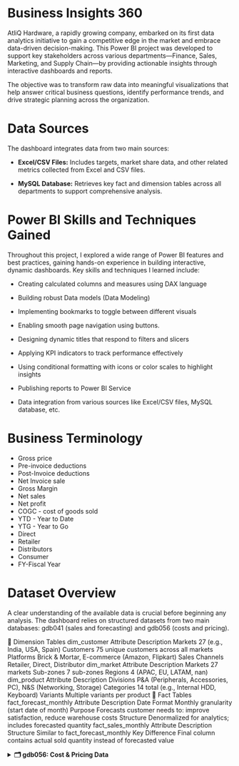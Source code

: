# Business Insights 360

AtliQ Hardware, a rapidly growing company, embarked on its first data analytics initiative to gain a competitive edge in the market and embrace data-driven decision-making. This Power BI project was developed to support key stakeholders across various departments—Finance, Sales, Marketing, and Supply Chain—by providing actionable insights through interactive dashboards and reports.

The objective was to transform raw data into meaningful visualizations that help answer critical business questions, identify performance trends, and drive strategic planning across the organization.

# Data Sources

The dashboard integrates data from two main sources:

* **Excel/CSV Files:** Includes targets, market share data, and other related metrics collected from Excel and CSV files.

* **MySQL Database:** Retrieves key fact and dimension tables across all departments to support comprehensive analysis.

# Power BI Skills and Techniques Gained

Throughout this project, I explored a wide range of Power BI features and best practices, gaining hands-on experience in building interactive, dynamic dashboards. Key skills and techniques I learned include:

* Creating calculated columns and measures using DAX language

* Building robust Data models (Data Modeling)

* Implementing bookmarks to toggle between different visuals

* Enabling smooth page navigation using buttons.

* Designing dynamic titles that respond to filters and slicers

* Applying KPI indicators to track performance effectively

* Using conditional formatting with icons or color scales to highlight insights

* Publishing reports to Power BI Service
* Data integration from various sources like Excel/CSV files, MySQL database, etc.

# Business Terminology
* Gross price
* Pre-invoice deductions
* Post-Invoice deductions
* Net Invoice sale
* Gross Margin
* Net sales
* Net profit
* COGC - cost of goods sold
* YTD - Year to Date
* YTG - Year to Go
* Direct
* Retailer
* Distributors
* Consumer
* FY-Fiscal Year
# Dataset Overview
A clear understanding of the available data is crucial before beginning any analysis. The dashboard relies on structured datasets from two main databases: gdb041 (sales and forecasting) and gdb056 (costs and pricing).


🔸 Dimension Tables
dim_customer
Attribute	                               Description
Markets	                                 27 (e.g., India, USA, Spain)
Customers	                               75 unique customers across all markets
Platforms	                               Brick & Mortar, E-commerce (Amazon, Flipkart)
Sales Channels	                         Retailer, Direct, Distributor
dim_market
Attribute	Description
Markets	27 markets
Sub-zones	7 sub-zones
Regions	4 (APAC, EU, LATAM, nan)
dim_product
Attribute	Description
Divisions	P&A (Peripherals, Accessories, PC), N&S (Networking, Storage)
Categories	14 total (e.g., Internal HDD, Keyboard)
Variants	Multiple variants per product
🔹 Fact Tables
fact_forecast_monthly
Attribute	Description
Date Format	Monthly granularity (start date of month)
Purpose	Forecasts customer needs to: improve satisfaction, reduce warehouse costs
Structure	Denormalized for analytics; includes forecasted quantity
fact_sales_monthly
Attribute	Description
Structure	Similar to fact_forecast_monthly
Key Difference	Final column contains actual sold quantity instead of forecasted value
</details>
<details> <summary><strong>🗂️ gdb056: Cost & Pricing Data</strong></summary>
🔸 Cost & Pricing Tables
Table Name	Description
freight_cost	Travel and logistics costs per market and fiscal year
gross_price	Product gross pricing by product code
manufacturing_cost	Yearly manufacturing costs by product
pre_invoice_deductions	Pre-invoice deduction percentages by customer and year
post_invoice_deductions	Post-invoice and other deduction details

